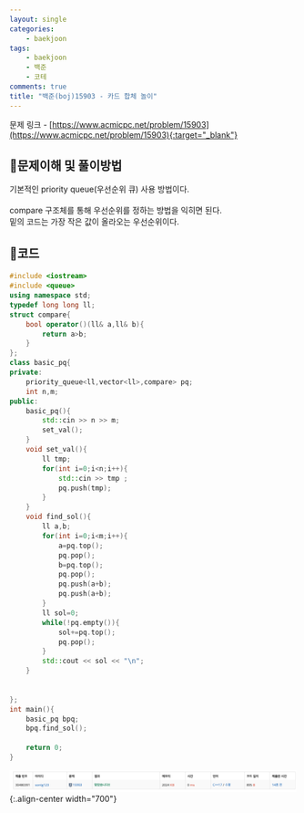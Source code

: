 ```yaml
---
layout: single
categories:
    - baekjoon
tags:
    - baekjoon
    - 백준
    - 코테
comments: true
title: "백준(boj)15903 - 카드 합체 놀이"
---
```



문제 링크 - [https://www.acmicpc.net/problem/15903](https://www.acmicpc.net/problem/15903){:target="_blank"}

## 👀문제이해 및 풀이방법
기본적인 priority queue(우선순위 큐) 사용 방법이다.<br>  
compare 구조체를 통해 우선순위를 정하는 방법을 익히면 된다.<br>
밑의 코드는 가장 작은 값이 올라오는 우선순위이다. <br>  

## 📝코드
```cpp
#include <iostream>
#include <queue>
using namespace std;
typedef long long ll;
struct compare{
    bool operator()(ll& a,ll& b){
        return a>b;
    }
};
class basic_pq{
private:
    priority_queue<ll,vector<ll>,compare> pq;
    int n,m;
public:
    basic_pq(){
        std::cin >> n >> m;
        set_val();
    }
    void set_val(){
        ll tmp;
        for(int i=0;i<n;i++){
            std::cin >> tmp ;
            pq.push(tmp);
        }
    }
    void find_sol(){
        ll a,b;
        for(int i=0;i<m;i++){
            a=pq.top();
            pq.pop();
            b=pq.top();
            pq.pop();
            pq.push(a+b);
            pq.push(a+b);
        }
        ll sol=0;
        while(!pq.empty()){
            sol+=pq.top();
            pq.pop();
        }
        std::cout << sol << "\n";
    }


};
int main(){
    basic_pq bpq;
    bpq.find_sol();

    return 0;
}
```
![image](/assets/images/baekjoon/15903_1.png){:.align-center width="700"}  <br>